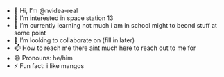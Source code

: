 - 👋 Hi, I’m @nvidea-real
- 👀 I’m interested in space station 13 
- 🌱 I’m currently learning not much i am in school might to beond stuff at some point
- 💞️ I’m looking to collaborate on (fill in later)
- 📫 How to reach me there aint much here to reach out to me for
- 😄 Pronouns: he/him
- ⚡ Fun fact: i like mangos

<!---
nvidea-real/nvidea-real is a ✨ special ✨ repository because its `README.md` (this file) appears on your GitHub profile.
You can click the Preview link to take a look at your changes.
--->
